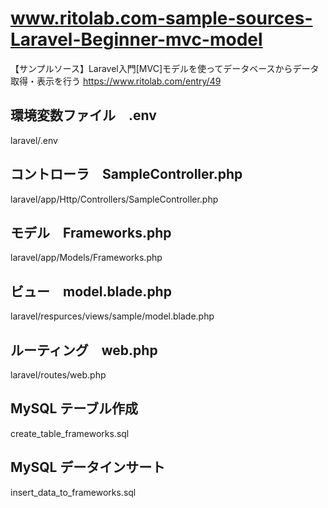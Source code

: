 # www.ritolab.com-sample-sources-Laravel-Beginner-mvc-model
【サンプルソース】Laravel入門[MVC]モデルを使ってデータベースからデータ取得・表示を行う
https://www.ritolab.com/entry/49

## 環境変数ファイル　.env
laravel/.env

## コントローラ　SampleController.php
laravel/app/Http/Controllers/SampleController.php

## モデル　Frameworks.php
laravel/app/Models/Frameworks.php

## ビュー　model.blade.php
laravel/respurces/views/sample/model.blade.php

## ルーティング　web.php
laravel/routes/web.php

## MySQL テーブル作成
create_table_frameworks.sql

## MySQL データインサート
insert_data_to_frameworks.sql
